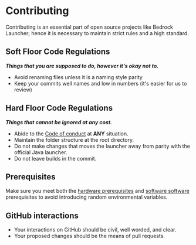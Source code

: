# Contributing

Contributing is an essential part of open source projects like Bedrock Launcher; hence it is necessary to maintain strict rules and a high standard.

## Soft Floor Code Regulations
***Things that you are supposed to do, however it's okay not to.***
- Avoid renaming files unless it is a naming style parity
- Keep your commits well names and low in numbers (it's easier for us to review)

## Hard Floor Code Regulations
***Things that cannot be ignored at any cost.***
- Abide to the [Code of conduct](./CODE_OF_CONDUCT.md) at **ANY** situation.
- Maintain the folder structure at the root directory.
- Do not make changes that moves the launcher away from parity with the official Java launcher.
- Do not leave builds in the commit.

## Prerequisites
Make sure you meet both the [hardware prerequisites](./HARDWARE_PREREQUISITES.md) and [software software](./SOFTWARE_PREREQUISITES.md) prerequisites to avoid introducing random environmental variables.

## GitHub interactions
- Your interactions on GitHub should be civil, well worded, and clear.
- Your proposed changes should be the means of pull requests.